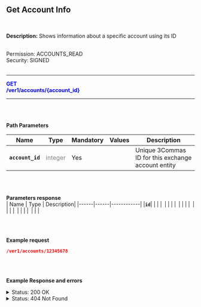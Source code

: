 ## Get Account Info<br>
<br>

**Description:** Shows information about a specific account using its ID<br>
<br>

Permission: ACCOUNTS_READ<br>
Security: SIGNED<br>
<br>

----------

<mark style="color:blue;background-color:white" > **GET**<br>
<mark style="color:blue;background-color:white" > **/ver1/accounts/{account_id}**

----------

<br>
<br>

**Path Parameters**<br>

| Name | Type |	Mandatory |	Values	| Description|
|------|------|-----------|-----------------|------------|
|**`account_id`**  | <mark style="color:grey;background-color:white"> integer | Yes |  | Unique 3Commas ID for this exchange account entity |

<br>
<br>

**Parameters response**<br>
| Name | Type |	Description|
|------|------|------------|
|**`id`**| | |
|**` `**| | |
|**` `**| | |
|**` `**| | |
|**` `**| | |
|**` `**| | |

<br>
<br>

**Example request**<br>
```json
/ver1/accounts/12345678
```
<br>
<br>

**Example Response and errors**<br>


<details>

<summary>Status: 200 OK</summary>

```json
{
    "id": 12345678,
    "auto_balance_period": 12,
    "auto_balance_portfolio_id": null,
    "auto_balance_portfolio": null,
    "auto_balance_currency_change_limit": null,
    "autobalance_enabled": false,
    "hedge_mode_available": false,
    "hedge_mode_enabled": false,
    "is_locked": false,
    "smart_trading_supported": true,
    "smart_selling_supported": true,
    "available_for_trading": {},
    "stats_supported": true,
    "trading_supported": true,
    "market_buy_supported": true,
    "market_sell_supported": true,
    "conditional_buy_supported": true,
    "bots_allowed": true,
    "bots_ttp_allowed": true,
    "bots_tsl_allowed": true,
    "gordon_bots_available": true,
    "multi_bots_allowed": true,
    "created_at": "2023-06-19T16:50:57.303Z",
    "updated_at": "2023-06-19T17:16:29.008Z",
    "last_auto_balance": null,
    "fast_convert_available": true,
    "grid_bots_allowed": true,
    "api_key_invalid": false,
    "market_icon": "https://3commas.io/img/exchanges/binance.png",
    "deposit_enabled": true,
    "include_in_summary": true,
    "supported_market_types": [
        "spot"
    ],
    "primary_display_currency_profit_percentage": {
        "currency": "USD",
        "amount": "-2.48"
    },
    "primary_display_currency_profit": {
        "currency": "USD",
        "amount": "-0.695668291131228846704187732519297582723554246"
    },
    "day_profit_primary_display_currency_percentage": {
        "currency": "USD",
        "amount": "-1.5968"
    },
    "day_profit_primary_display_currency": {
        "currency": "USD",
        "amount": "-0.4441768299751186373103375288155938785363926290406"
    },
    "primary_display_currency_amount": {
        "currency": "USD",
        "amount": "27.371739251908771153295812267480702417276445754"
    },
    "total_primary_display_currency_profit": {
        "currency": "USD",
        "amount": 3.371739251908771
    },
    "available_include_in_summary": true,
    "api_key": "yzNYzv8a0VEBwsrhc3MDpHZ7XMqa1vJqSqHzpfjjKpdFF9SbQsVQKRl3hKNyZU45",
    "name": "My Binance US",
    "auto_balance_method": null,
    "auto_balance_error": null,
    "customer_id": null,
    "subaccount_name": null,
    "lock_reason": null,
    "btc_amount": "0.00048306876986613246844096791630894498302707",
    "usd_amount": "27.371739251908771153295812267480702417276445754",
    "day_profit_btc": "0.00000349955240609775369364264288301905710155484597542",
    "day_profit_usd": "-0.4441768299751186373103375288155938785363926290406",
    "day_profit_btc_percentage": "0.73",
    "day_profit_usd_percentage": "-1.6",
    "btc_profit": "-0.00003240253771427353155903208369105501697293",
    "usd_profit": "-0.695668291131228846704187732519297582723554246",
    "usd_profit_percentage": "-2.48",
    "btc_profit_percentage": "-6.29",
    "total_btc_profit": "-0.0003454699708792625",
    "total_usd_profit": "3.371739251908771",
    "pretty_display_type": "BinanceUs",
    "exchange_name": "Binance US Spot",
    "market_code": "binance_us",
    "api_keys_state": "ok"
}
```
</details>

<details>
<summary>Status: 404 Not Found</summary>

```json
{
    "error": "not_found",
    "error_description": "Not Found"
}
```
</details>